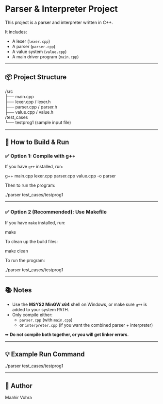 ﻿# Parser & Interpreter Project

This project is a parser and interpreter written in C++.

It includes:
- A lexer (`lexer.cpp`)
- A parser (`parser.cpp`)
- A value system (`value.cpp`)
- A main driver program (`main.cpp`)

---

## 📦 Project Structure

/src  
├── main.cpp  
├── lexer.cpp / lexer.h  
├── parser.cpp / parser.h  
├── value.cpp / value.h  
/test_cases  
└── testprog1  (sample input file)

---

## 🚀 How to Build & Run

### ✅ Option 1: Compile with g++

If you have `g++` installed, run:

g++ main.cpp lexer.cpp parser.cpp value.cpp -o parser

Then to run the program:

./parser test_cases/testprog1

---

### ✅ Option 2 (Recommended): Use Makefile

If you have `make` installed, run:

make

To clean up the build files:

make clean

To run the program:

./parser test_cases/testprog1

---

## 📚 Notes

- Use the **MSYS2 MinGW x64** shell on Windows, or make sure `g++` is added to your system PATH.
- Only compile either:
  - `parser.cpp` (with `main.cpp`)
  - or `interpreter.cpp` (if you want the combined parser + interpreter)

➥ **Do not compile both together, or you will get linker errors.**

---

## 💡 Example Run Command

./parser test_cases/testprog1

---

## 👥 Author

Maahir Vohra
